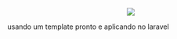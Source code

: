 <p align="center"><img src="https://laravel.com/assets/img/components/logo-laravel.svg"></p>

usando um template pronto e aplicando no laravel

